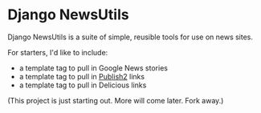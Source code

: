 Django NewsUtils
=================

Django NewsUtils is a suite of simple, reusible tools for use on news sites.

For starters, I'd like to include:

- a template tag to pull in Google News stories
- a template tag to pull in [Publish2](http://www.publish2.com "Publish2") links
- a template tag to pull in Delicious links

(This project is just starting out. More will come later. Fork away.)